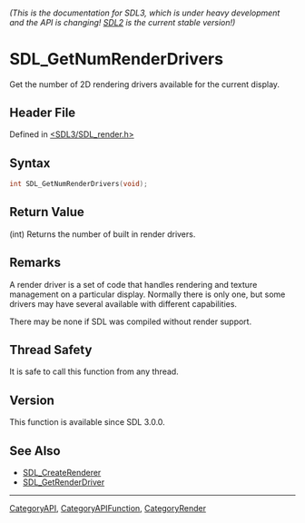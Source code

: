 ###### (This is the documentation for SDL3, which is under heavy development and the API is changing! [SDL2](https://wiki.libsdl.org/SDL2/) is the current stable version!)
# SDL_GetNumRenderDrivers

Get the number of 2D rendering drivers available for the current display.

## Header File

Defined in [<SDL3/SDL_render.h>](https://github.com/libsdl-org/SDL/blob/main/include/SDL3/SDL_render.h)

## Syntax

```c
int SDL_GetNumRenderDrivers(void);
```

## Return Value

(int) Returns the number of built in render drivers.

## Remarks

A render driver is a set of code that handles rendering and texture
management on a particular display. Normally there is only one, but some
drivers may have several available with different capabilities.

There may be none if SDL was compiled without render support.

## Thread Safety

It is safe to call this function from any thread.

## Version

This function is available since SDL 3.0.0.

## See Also

- [SDL_CreateRenderer](SDL_CreateRenderer)
- [SDL_GetRenderDriver](SDL_GetRenderDriver)

----
[CategoryAPI](CategoryAPI), [CategoryAPIFunction](CategoryAPIFunction), [CategoryRender](CategoryRender)

